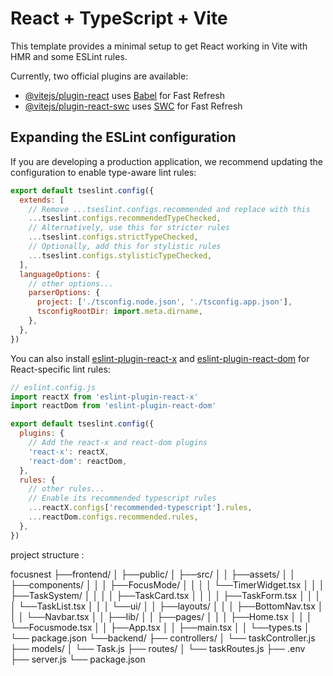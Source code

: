 # React + TypeScript + Vite

This template provides a minimal setup to get React working in Vite with HMR and some ESLint rules.

Currently, two official plugins are available:

- [@vitejs/plugin-react](https://github.com/vitejs/vite-plugin-react/blob/main/packages/plugin-react) uses [Babel](https://babeljs.io/) for Fast Refresh
- [@vitejs/plugin-react-swc](https://github.com/vitejs/vite-plugin-react/blob/main/packages/plugin-react-swc) uses [SWC](https://swc.rs/) for Fast Refresh

## Expanding the ESLint configuration

If you are developing a production application, we recommend updating the configuration to enable type-aware lint rules:

```js
export default tseslint.config({
  extends: [
    // Remove ...tseslint.configs.recommended and replace with this
    ...tseslint.configs.recommendedTypeChecked,
    // Alternatively, use this for stricter rules
    ...tseslint.configs.strictTypeChecked,
    // Optionally, add this for stylistic rules
    ...tseslint.configs.stylisticTypeChecked,
  ],
  languageOptions: {
    // other options...
    parserOptions: {
      project: ['./tsconfig.node.json', './tsconfig.app.json'],
      tsconfigRootDir: import.meta.dirname,
    },
  },
})
```

You can also install [eslint-plugin-react-x](https://github.com/Rel1cx/eslint-react/tree/main/packages/plugins/eslint-plugin-react-x) and [eslint-plugin-react-dom](https://github.com/Rel1cx/eslint-react/tree/main/packages/plugins/eslint-plugin-react-dom) for React-specific lint rules:

```js
// eslint.config.js
import reactX from 'eslint-plugin-react-x'
import reactDom from 'eslint-plugin-react-dom'

export default tseslint.config({
  plugins: {
    // Add the react-x and react-dom plugins
    'react-x': reactX,
    'react-dom': reactDom,
  },
  rules: {
    // other rules...
    // Enable its recommended typescript rules
    ...reactX.configs['recommended-typescript'].rules,
    ...reactDom.configs.recommended.rules,
  },
})
```
project structure :

focusnest
├──frontend/
│   ├──public/
│   ├──src/
│   │   ├──assets/
│   │   ├──components/
│   │   │   ├──FocusMode/
│   │   │   │   └──TimerWidget.tsx
│   │   │   ├──TaskSystem/
│   │   │   │   ├──TaskCard.tsx
│   │   │   │   ├──TaskForm.tsx
│   │   │   │   └──TaskList.tsx
│   │   │   └──ui/
│   │   ├──layouts/
│   │   │   ├──BottomNav.tsx
│   │   │   └──Navbar.tsx
│   │   ├──lib/
│   │   ├──pages/
│   │   │   ├──Home.tsx
│   │   │   └──Focusmode.tsx
│   │   ├──App.tsx
│   │   ├──main.tsx
│   │   └──types.ts
│   └── package.json
└──backend/
    ├── controllers/
    │   └── taskController.js
    ├── models/
    │   └── Task.js
    ├── routes/
    │   └── taskRoutes.js
    ├── .env
    ├── server.js
    └── package.json
